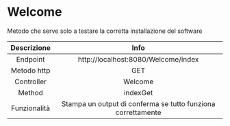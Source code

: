 # Welcome
Metodo che serve solo a testare la corretta installazione del software

| Descrizione | Info |
|:-:|:-:|
| Endpoint | http://localhost:8080/Welcome/index |
| Metodo http | GET |
| Controller | Welcome |
| Method | indexGet |
| Funzionalità | Stampa un output di conferma se tutto funziona correttamente |